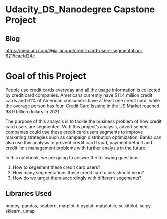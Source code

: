 # Udacity_DS_Nanodegree Capstone Project 
## Blog
https://medium.com/@jiajianguo/credit-card-users-segmentation-8215cacfd24c

# Goal of this Project

People use credit cards everyday and all the usage information is collected by credit card companies. Americans currently have 511.4 million credit cards and 61% of American consumers have at least one credit card, while the average person has four. Credit Card Issuing in the US Market reached 98.9 billion dollars in 2021.

The purpose of this analysis is to tackle the business problem of how credit card users are segmented. With this project’s analysis, advertisement companies could use these credit card users segments to improve marketing strategies such as campaign distribution optimization. Banks can also use this analysis to prevent credit card fraud, payment default and credit limit management problems with further analysis in the future.

In this notebook, we are going to answer the following questions:
1.   How to segement these credit card users?
2.   How many segmentations these credit card users should be in?
3.   How do we target them accordingly with different segements?

## Libraries Used
numpy, pandas, seaborn, matplotlib.pyplot, matplotlib, scikitplot, scipy, sklearn, umap

